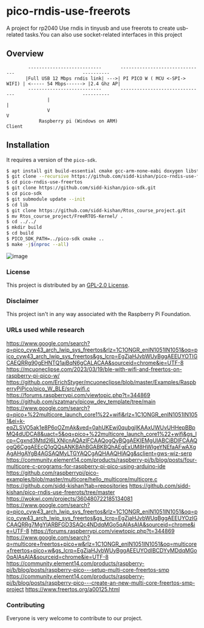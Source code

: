# pico-rndis-use-freerots
A project for rp2040
Use rndis in tinyusb and use freerots to create usb-related tasks.You can also use socket-related interfaces in this project
## Overview
```
        ---------------------------       -------------------------------                         ----------
       |Full USB 12 Mbps rndis link| --->| PI PICO W ( MCU <-SPI-> WIFI) | <----- 54 Mbps------> |2.4 Ghz AP|
        ---------------------------       -------------------------------                         ----------
               |                                                                                    |
               V                                                                                    V
            Raspberry pi (Windows on ARM)                                                         Client
```
## Installation
It requires a version of the `pico-sdk`.

```bash
$ apt install git build-essential cmake gcc-arm-none-eabi doxygen libstdc++-arm-none-eabi-newlib iperf liblwip-dev unzip ninja-build
$ git clone --recursive https://github.com/sidd-kishan/pico-rndis-use-freerots.git
$ cd pico-rndis-use-freertos
$ git clone https://github.com/sidd-kishan/pico-sdk.git
$ cd pico-sdk
$ git submodule update --init
$ cd lib
$ git clone https://github.com/sidd-kishan/Rtos_course_project.git
$ mv Rtos_course_project/FreeRTOS-Kernel/ .
$ cd ../../
$ mkdir build
$ cd build
$ PICO_SDK_PATH=../pico-sdk cmake ..
$ make -j$(nproc --all)
```
![image](https://github.com/sidd-kishan/pico-rndis-use-freertos/assets/1007208/02351352-8e1d-4211-9bd5-a393dc6c9fe0)


### License
This project is distributed by an [GPL-2.0 License](/LICENSE).
### Disclaimer
This project isn't in any way associated with the Raspberry Pi Foundation.
### URLs used while research
https://www.google.com/search?q=pico_cyw43_arch_lwip_sys_freertos&rlz=1C1ONGR_enIN1051IN1051&oq=pico_cyw43_arch_lwip_sys_freertos&gs_lcrp=EgZjaHJvbWUyBggAEEUYOTIGCAEQRRg90gEHNTQ1ajBqN6gCALACAA&sourceid=chrome&ie=UTF-8
https://mcuoneclipse.com/2023/03/19/ble-with-wifi-and-freertos-on-raspberry-pi-pico-w/
https://github.com/ErichStyger/mcuoneclipse/blob/master/Examples/RaspberryPiPico/pico_W_BLE/src/wifi.c
https://forums.raspberrypi.com/viewtopic.php?t=344869
https://github.com/szatmary/picow_dev_template/tree/main
https://www.google.com/search?q=pico+%22multicore_launch_core1%22+wifi&rlz=1C1ONGR_enIN1051IN1051&ei=k-eqZLSVO5ak1e8P6oOZmAk&ved=0ahUKEwj0qubgjIKAAxUWUvUHHepBBpMQ4dUDCA8&uact=5&oq=pico+%22multicore_launch_core1%22+wifi&gs_lcp=Cgxnd3Mtd2l6LXNlcnAQAzIFCAAQogQyBQgAEKIEMgUIABCiBDIFCAAQogQ6CggAEEcQ1gQQsANKBAhBGABKBQhAEgExUM8HWIgeYNEfaAFwAXgAgAHgAYgB4AGSAQMyLTGYAQCgAQHAAQHIAQg&sclient=gws-wiz-serp
https://community.element14.com/products/raspberry-pi/b/blog/posts/four-multicore-c-programs-for-raspberry-pi-pico-using-arduino-ide
https://github.com/raspberrypi/pico-examples/blob/master/multicore/hello_multicore/multicore.c
https://github.com/sidd-kishan?tab=repositories
https://github.com/sidd-kishan/pico-rndis-use-freerots/tree/master
https://wokwi.com/projects/360480722185134081
https://www.google.com/search?q=pico_cyw43_arch_lwip_sys_freertos&rlz=1C1ONGR_enIN1051IN1051&oq=pico_cyw43_arch_lwip_sys_freertos&gs_lcrp=EgZjaHJvbWUqBggAEEUYOzIGCAAQRRg7MgYIARBFGD3SAQc4NDdqMGo5qAIAsAIA&sourceid=chrome&ie=UTF-8
https://forums.raspberrypi.com/viewtopic.php?t=344869
https://www.google.com/search?q=multicore+freertos+pico+w&rlz=1C1ONGR_enIN1051IN1051&oq=multicore+freertos+pico+w&gs_lcrp=EgZjaHJvbWUyBggAEEUYOdIBCDYyMDdqMGo0qAIAsAIA&sourceid=chrome&ie=UTF-8
https://community.element14.com/products/raspberry-pi/b/blog/posts/raspberry-pico---setup-multi-core-freertos-smp
https://community.element14.com/products/raspberry-pi/b/blog/posts/raspberry-pico---create-an-new-multi-core-freertos-smp-project
https://www.freertos.org/a00125.html


### Contributing
Everyone is very welcome to contribute to our project.
